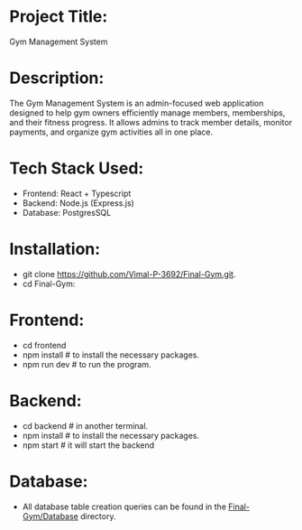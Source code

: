 # Project Title:
  Gym Management System

# Description:
  The Gym Management System is an admin-focused web application designed to help gym owners efficiently manage members, memberships, and their fitness progress. 
  It allows admins to track member details, monitor payments, and organize gym activities all in one place.

# Tech Stack Used:
  - Frontend: React + Typescript
  - Backend: Node.js (Express.js)
  - Database: PostgresSQL

# Installation:
  - git clone https://github.com/Vimal-P-3692/Final-Gym.git.
  - cd Final-Gym:

# Frontend:
  - cd frontend
  - npm install  # to install the necessary packages.
  - npm run dev  # to run the program.

# Backend:
  - cd backend  # in another terminal.
  - npm install  # to install the necessary packages.
  - npm start  # it will start the backend

# Database:
  - All database table creation queries can be found in the [Final-Gym/Database](./Final-Gym/Database) directory.

